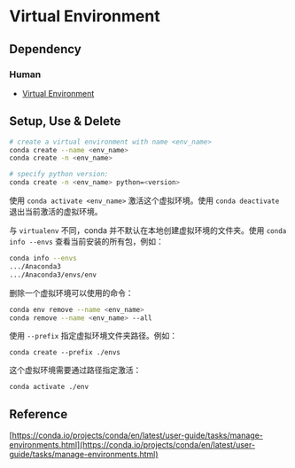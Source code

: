 # Virtual Environment

## Dependency

### Human

* [Virtual Environment](../python-tools/virtual-environment.md)

## Setup, Use & Delete

```bash
# create a virtual environment with name <env_name>
conda create --name <env_name>
conda create -n <env_name>

# specify python version:
conda create -n <env_name> python=<version>
```

使用 `conda activate <env_name>` 激活这个虚拟环境。使用 `conda deactivate` 退出当前激活的虚拟环境。

与 `virtualenv` 不同，conda 并不默认在本地创建虚拟环境的文件夹。使用 `conda info --envs` 查看当前安装的所有包，例如：

```bash
conda info --envs
.../Anaconda3
.../Anaconda3/envs/env
```

删除一个虚拟环境可以使用的命令：

```bash
conda env remove --name <env_name>
conda remove --name <env_name> --all
```

使用 `--prefix` 指定虚拟环境文件夹路径。例如：

```text
conda create --prefix ./envs
```

这个虚拟环境需要通过路径指定激活：

```text
conda activate ./env
```

## Reference

[https://conda.io/projects/conda/en/latest/user-guide/tasks/manage-environments.html](https://conda.io/projects/conda/en/latest/user-guide/tasks/manage-environments.html)

